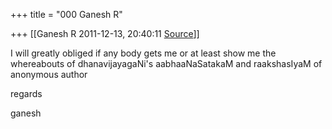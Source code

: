 +++
title = "000 Ganesh R"

+++
[[Ganesh R	2011-12-13, 20:40:11 [Source](https://groups.google.com/g/bvparishat/c/o8oI-W60mCw)]]



I will greatly obliged if any body gets me or at least show me the whereabouts of dhanavijayagaNi's aabhaaNaSatakaM and raakshasIyaM of anonymous author  
  
  
regards  
  
ganesh  
  

